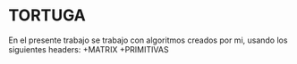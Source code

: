 # TORTUGA
En el presente trabajo se trabajo con algoritmos creados por mi, usando los siguientes headers:
+MATRIX
+PRIMITIVAS
